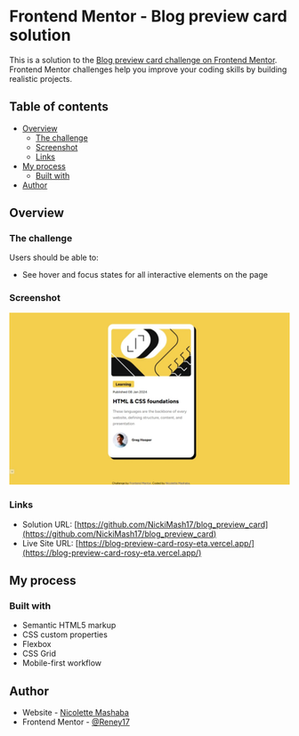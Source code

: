 # Frontend Mentor - Blog preview card solution

This is a solution to the [Blog preview card challenge on Frontend Mentor](https://www.frontendmentor.io/challenges/blog-preview-card-ckPaj01IcS). Frontend Mentor challenges help you improve your coding skills by building realistic projects.

## Table of contents

- [Overview](#overview)
  - [The challenge](#the-challenge)
  - [Screenshot](#screenshot)
  - [Links](#links)
- [My process](#my-process)
  - [Built with](#built-with)
- [Author](#author)

## Overview

### The challenge

Users should be able to:

- See hover and focus states for all interactive elements on the page

### Screenshot

![Project screenshot](./assets/images/screenshot.jpeg)

### Links

- Solution URL: [https://github.com/NickiMash17/blog_preview_card](https://github.com/NickiMash17/blog_preview_card)
- Live Site URL: [https://blog-preview-card-rosy-eta.vercel.app/](https://blog-preview-card-rosy-eta.vercel.app/)

## My process

### Built with

- Semantic HTML5 markup
- CSS custom properties
- Flexbox
- CSS Grid
- Mobile-first workflow

## Author

- Website - [Nicolette Mashaba](https://vercel.com/nicolette-mashabas-projects)
- Frontend Mentor - [@Reney17](https://www.frontendmentor.io/profile/Reney17)
